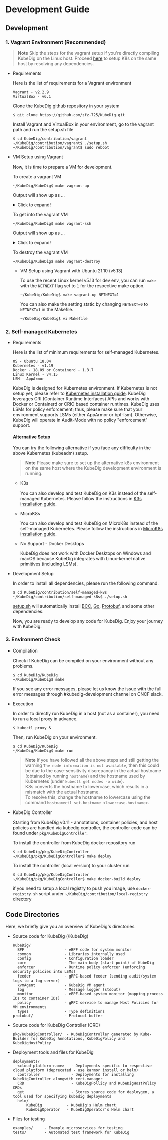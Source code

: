 # Development Guide

## Development

### 1. Vagrant Environment (Recommended)

   > **Note** Skip the steps for the vagrant setup if you're directly compiling KubeDig on the Linux host.
    Proceed [here](#2-self-managed-kubernetes) to setup K8s on the same host by resolving any dependencies.

   * Requirements

     Here is the list of requirements for a Vagrant environment

     ```text
     Vagrant - v2.2.9
     VirtualBox - v6.1
     ```

     Clone the KubeDig github repository in your system

     ```text
     $ git clone https://github.com/zfz-725/KubeDig.git
     ```

     Install Vagrant and VirtualBox in your environment, go to the vagrant path and run the setup.sh file

     ```text
     $ cd KubeDig/contribution/vagrant
     ~/KubeDig/contribution/vagrant$ ./setup.sh
     ~/KubeDig/contribution/vagrant$ sudo reboot
     ```

  * VM Setup using Vagrant

      Now, it is time to prepare a VM for development.

      To create a vagrant VM

      ```text
      ~/KubeDig/KubeDig$ make vagrant-up
      ```

      Output will show up as ...

      <details>
      <summary>Click to expand!</summary>

      ```text
      cd /home/gourav/KubeDig/contribution/vagrant; NETNEXT=0 DLV_RPORT=2345 vagrant up; true
      Bringing machine 'kubedig-dev' up with 'virtualbox' provider...
      ==> kubedig-dev: Importing base box 'ubuntu/bionic64'...
      ==> kubedig-dev: Matching MAC address for NAT networking...
      ==> kubedig-dev: Checking if box 'ubuntu/bionic64' version '20220131.0.0' is up to date...
      ==> kubedig-dev: Setting the name of the VM: kubedig-dev
      ==> kubedig-dev: Clearing any previously set network interfaces...
      ==> kubedig-dev: Preparing network interfaces based on configuration...
          kubedig-dev: Adapter 1: nat
      ==> kubedig-dev: Forwarding ports...
          kubedig-dev: 2345 (guest) => 2345 (host) (adapter 1)
          kubedig-dev: 22 (guest) => 2222 (host) (adapter 1)
      ==> kubedig-dev: Running 'pre-boot' VM customizations...
      ==> kubedig-dev: Booting VM...
      ==> kubedig-dev: Waiting for machine to boot. This may take a few minutes...
          kubedig-dev: SSH address: 127.0.0.1:2222
          kubedig-dev: SSH username: vagrant
          kubedig-dev: SSH auth method: private key
          kubedig-dev: Warning: Connection reset. Retrying...
          kubedig-dev: Warning: Remote connection disconnect. Retrying...
          kubedig-dev:
          kubedig-dev: Vagrant insecure key detected. Vagrant will automatically replace
          kubedig-dev: this with a newly generated keypair for better security.
          kubedig-dev:
          kubedig-dev: Inserting generated public key within guest...
          kubedig-dev: Removing insecure key from the guest if it's present...
          kubedig-dev: Key inserted! Disconnecting and reconnecting using new SSH key...
      ==> kubedig-dev: Machine booted and ready!
      ==> kubedig-dev: Checking for guest additions in VM...
          kubedig-dev: The guest additions on this VM do not match the installed version of
          kubedig-dev: VirtualBox! In most cases this is fine, but in rare cases it can
          kubedig-dev: prevent things such as shared folders from working properly. If you see
          kubedig-dev: shared folder errors, please make sure the guest additions within the
          kubedig-dev: virtual machine match the version of VirtualBox you have installed on
          kubedig-dev: your host and reload your VM.
          kubedig-dev:
          kubedig-dev: Guest Additions Version: 5.2.42
          kubedig-dev: VirtualBox Version: 6.1
      ==> kubedig-dev: Setting hostname...
      ==> kubedig-dev: Mounting shared folders...
          kubedig-dev: /vagrant => /home/gourav/KubeDig/contribution/vagrant
          kubedig-dev: /home/vagrant/KubeDig => /home/gourav/KubeDig
      ==> kubedig-dev: Running provisioner: file...
          kubedig-dev: ~/.ssh/id_rsa.pub => /home/vagrant/.ssh/id_rsa.pub
      ==> kubedig-dev: Running provisioner: shell...
          kubedig-dev: Running: inline script
      ==> kubedig-dev: Running provisioner: file...
          kubedig-dev: ~/.gitconfig => $HOME/.gitconfig
      ==> kubedig-dev: Running provisioner: shell...
          kubedig-dev: Running: /tmp/vagrant-shell20220202-55671-bn8u0f.sh
          ...
      ```

      </details>

      To get into the vagrant VM

      ```text
      ~/KubeDig/KubeDig$ make vagrant-ssh
      ```

      Output will show up as ...

      <details>
      <summary>Click to expand!</summary>

      ```text
      d /home/gourav/KubeDig/contribution/vagrant; NETNEXT=0 DLV_RPORT=2345 vagrant ssh; true
      Welcome to Ubuntu 18.04.6 LTS (GNU/Linux 4.15.0-167-generic x86_64)

       * Documentation:  https://help.ubuntu.com
       * Management:     https://landscape.canonical.com
       * Support:        https://ubuntu.com/advantage

        System information as of Wed Feb  2 10:35:55 UTC 2022

        System load:  0.06               Processes:              128
        Usage of /:   11.1% of 38.71GB   Users logged in:        0
        Memory usage: 10%                IP address for enp0s3:  10.0.2.15
        Swap usage:   0%                 IP address for docker0: 172.17.0.1


      5 updates can be applied immediately.
      1 of these updates is a standard security update.
      To see these additional updates run: apt list --upgradable

      New release '20.04.3 LTS' available.
      Run 'do-release-upgrade' to upgrade to it.


      vagrant@kubedig-dev:~$
      ```

      </details>

      To destroy the vagrant VM

      ```text
      ~/KubeDig/KubeDig$ make vagrant-destroy
      ```

    * VM Setup using Vagrant with Ubuntu 21.10 (v5.13)

      To use the recent Linux kernel v5.13 for dev env, you can run `make` with the `NETNEXT` flag set to `1` for the respective make option.

      ```text
      ~/KubeDig/KubeDig$ make vagrant-up NETNEXT=1
      ```

       You can also make the setting static by changing `NETNEXT=0` to `NETNEXT=1` in the Makefile.

      ```text
      ~/KubeDig/KubeDig$ vi Makefile
      ```

### 2. Self-managed Kubernetes
   * Requirements

     Here is the list of minimum requirements for self-managed Kubernetes.

     ```text
     OS - Ubuntu 18.04
     Kubernetes - v1.19
     Docker - 18.09 or Containerd - 1.3.7
     Linux Kernel - v4.15
     LSM - AppArmor
     ```

     KubeDig is designed for Kubernetes environment. If Kubernetes is not setup yet, please refer to [Kubernetes installation guide](self-managed-k8s/README.md).
     KubeDig leverages CRI (Container Runtime Interfaces) APIs and works with Docker or Containerd or CRIO based container runtimes. KubeDig uses LSMs for policy enforcement; thus, please make sure that your environment supports LSMs \(either AppArmor or bpf-lsm\). Otherwise, KubeDig will operate in Audit-Mode with no policy "enforcement" support.

        #### Alternative Setup
        You can try the following alternative if you face any difficulty in the above Kubernetes (kubeadm) setup.

        > **Note** Please make sure to set up the alternative k8s environment on the same host where the KubeDig development environment is running.
      * K3s

        You can also develop and test KubeDig on K3s instead of the self-managed Kubernetes.
        Please follow the instructions in [K3s installation guide](k3s/README.md).

      * MicroK8s

        You can also develop and test KubeDig on MicroK8s instead of the self-managed Kubernetes.
        Please follow the instructions in [MicroK8s installation guide](microk8s/README.md).

      * No Support - Docker Desktops

        KubeDig does not work with Docker Desktops on Windows and macOS because KubeDig integrates with Linux-kernel native primitives (including LSMs).


   * Development Setup

     In order to install all dependencies, please run the following command.

     ```text
     $ cd KubeDig/contribution/self-managed-k8s
     ~/KubeDig/contribution/self-managed-k8s$ ./setup.sh
     ```

     [setup.sh](self-managed-k8s/setup.sh) will automatically install [BCC](https://github.com/iovisor/bcc/blob/master/INSTALL.md), [Go](https://go.dev/doc/install), [Protobuf](https://grpc.io/docs/protoc-installation/), and some other dependencies.

     Now, you are ready to develop any code for KubeDig. Enjoy your journey with KubeDig.

### 3.  Environment Check
   * Compilation

        Check if KubeDig can be compiled on your environment without any problems.

        ```text
        $ cd KubeDig/KubeDig
        ~/KubeDig/KubeDig$ make
        ```

        If you see any error messages, please let us know the issue with the full error messages through #kubedig-development channel on CNCF slack.

   * Execution

        In order to directly run KubeDig in a host (not as a container), you need to run a local proxy in advance.

        ```text
        $ kubectl proxy &
        ```

        Then, run KubeDig on your environment.

        ```text
        $ cd KubeDig/KubeDig
        ~/KubeDig/KubeDig$ make run
        ```
        > **Note** If you have followed all the above steps and still getting the warning `The node information is not available`, then this could be due to the case-sensitivity discrepancy in the actual hostname (obtained by running `hostname`) and the hostname used by Kubernetes (under `kubectl get nodes -o wide`).<br>
        K8s converts the hostname to lowercase, which results in a mismatch with the actual hostname.<br>
        To resolve this, change the hostname to lowercase using the command `hostnamectl set-hostname <lowercase-hostname>`.

   * KubeDig Controller

      Starting from KubeDig v0.11 - annotations, container policies, and host policies are handled via kubedig controller, the controller code can be found under `pkg/KubeDigController`.

      To install the controller from KubeDig docker repository run
      ```text
      $ cd KubeDig/pkg/KubeDigController
      ~/KubeDig/pkg/KubeDigController$ make deploy
      ```

      To install the controller (local version) to your cluster run
      ```text
      $ cd KubeDig/pkg/KubeDigController
      ~/KubeDig/pkg/KubeDigController$ make docker-build deploy
      ```

      if you need to setup a local registry to push you image, use `docker-registry.sh` script under `~/KubeDig/contribution/local-registry` directory

## Code Directories

Here, we briefly give you an overview of KubeDig's directories.

* Source code for KubeDig \(/KubeDig\)

  ```text
  KubeDig/
    BPF                  - eBPF code for system monitor
    common               - Libraries internally used
    config               - Configuration loader
    core                 - The main body (start point) of KubeDig
    enforcer             - Runtime policy enforcer (enforcing security policies into LSMs)
    feeder               - gRPC-based feeder (sending audit/system logs to a log server)
    kvmAgent             - KubeDig VM agent
    log                  - Message logger (stdout)
    monitor              - eBPF-based system monitor (mapping process IDs to container IDs)
    policy               - gRPC service to manage Host Policies for VM environments
    types                - Type definitions
  protobuf/              - Protocol buffer
  ```

* Source code for KubeDig Controller \(CRD\)

  ```text
  pkg/KubeDigController/  - KubeDigController generated by Kube-Builder for KubeDig Annotations, KubeDigPolicy and KubeDigHostPolicy
  ```

* Deployment tools and files for KubeDig
  ```text
  deployments/
    <cloud-platform-name>   - Deployments specific to respective cloud platform (deprecated - use karmor install or helm)
    controller              - Deployments for installing KubeDigController alongwith cert-manager
    CRD                     - KubeDigPollicy and KubeDigHostPolicy CRDs
    get                     - Stores source code for deploygen, a tool used for specifying kubedig deployments
    helm/
        KubeDig           - KubeDig's Helm chart
        KubeDigOperator   - KubeDigOperator's Helm chart
  ```

* Files for testing

  ```text
  examples/     - Example microservices for testing
  tests/        - Automated test framework for KubeDig
  ```
